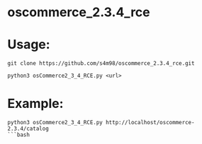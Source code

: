 # oscommerce_2.3.4_rce
# Usage: 

```
git clone https://github.com/s4m98/oscommerce_2.3.4_rce.git
```

```
python3 osCommerce2_3_4_RCE.py <url>
```
# Example:
```
python3 osCommerce2_3_4_RCE.py http://localhost/oscommerce-2.3.4/catalog
```bash
